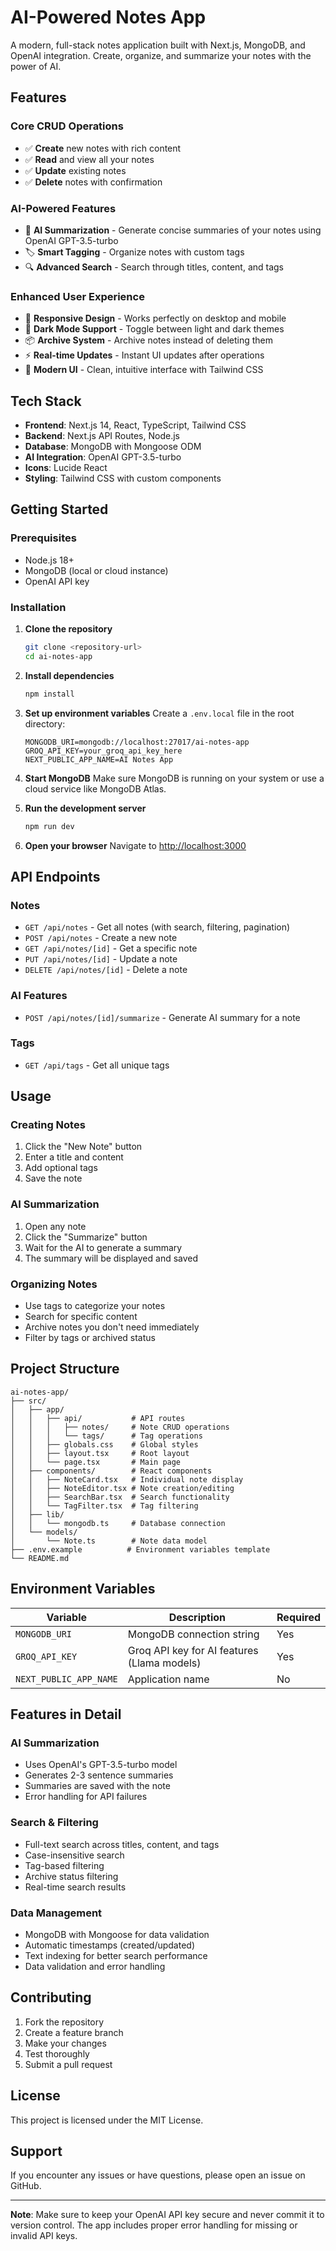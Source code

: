 # AI-Powered Notes App

A modern, full-stack notes application built with Next.js, MongoDB, and OpenAI integration. Create, organize, and summarize your notes with the power of AI.

## Features

### Core CRUD Operations
- ✅ **Create** new notes with rich content
- ✅ **Read** and view all your notes
- ✅ **Update** existing notes
- ✅ **Delete** notes with confirmation

### AI-Powered Features
- 🤖 **AI Summarization** - Generate concise summaries of your notes using OpenAI GPT-3.5-turbo
- 🏷️ **Smart Tagging** - Organize notes with custom tags
- 🔍 **Advanced Search** - Search through titles, content, and tags

### Enhanced User Experience
- 📱 **Responsive Design** - Works perfectly on desktop and mobile
- 🌙 **Dark Mode Support** - Toggle between light and dark themes
- 📦 **Archive System** - Archive notes instead of deleting them
- ⚡ **Real-time Updates** - Instant UI updates after operations
- 🎨 **Modern UI** - Clean, intuitive interface with Tailwind CSS

## Tech Stack

- **Frontend**: Next.js 14, React, TypeScript, Tailwind CSS
- **Backend**: Next.js API Routes, Node.js
- **Database**: MongoDB with Mongoose ODM
- **AI Integration**: OpenAI GPT-3.5-turbo
- **Icons**: Lucide React
- **Styling**: Tailwind CSS with custom components

## Getting Started

### Prerequisites

- Node.js 18+ 
- MongoDB (local or cloud instance)
- OpenAI API key

### Installation

1. **Clone the repository**
   ```bash
   git clone <repository-url>
   cd ai-notes-app
   ```

2. **Install dependencies**
   ```bash
   npm install
   ```

3. **Set up environment variables**
   Create a `.env.local` file in the root directory:
   ```env
   MONGODB_URI=mongodb://localhost:27017/ai-notes-app
   GROQ_API_KEY=your_groq_api_key_here
   NEXT_PUBLIC_APP_NAME=AI Notes App
   ```

4. **Start MongoDB**
   Make sure MongoDB is running on your system or use a cloud service like MongoDB Atlas.

5. **Run the development server**
   ```bash
   npm run dev
   ```

6. **Open your browser**
   Navigate to [http://localhost:3000](http://localhost:3000)

## API Endpoints

### Notes
- `GET /api/notes` - Get all notes (with search, filtering, pagination)
- `POST /api/notes` - Create a new note
- `GET /api/notes/[id]` - Get a specific note
- `PUT /api/notes/[id]` - Update a note
- `DELETE /api/notes/[id]` - Delete a note

### AI Features
- `POST /api/notes/[id]/summarize` - Generate AI summary for a note

### Tags
- `GET /api/tags` - Get all unique tags

## Usage

### Creating Notes
1. Click the "New Note" button
2. Enter a title and content
3. Add optional tags
4. Save the note

### AI Summarization
1. Open any note
2. Click the "Summarize" button
3. Wait for the AI to generate a summary
4. The summary will be displayed and saved

### Organizing Notes
- Use tags to categorize your notes
- Search for specific content
- Archive notes you don't need immediately
- Filter by tags or archived status

## Project Structure

```
ai-notes-app/
├── src/
│   ├── app/
│   │   ├── api/           # API routes
│   │   │   ├── notes/     # Note CRUD operations
│   │   │   └── tags/      # Tag operations
│   │   ├── globals.css    # Global styles
│   │   ├── layout.tsx     # Root layout
│   │   └── page.tsx       # Main page
│   ├── components/        # React components
│   │   ├── NoteCard.tsx   # Individual note display
│   │   ├── NoteEditor.tsx # Note creation/editing
│   │   ├── SearchBar.tsx  # Search functionality
│   │   └── TagFilter.tsx  # Tag filtering
│   ├── lib/
│   │   └── mongodb.ts     # Database connection
│   └── models/
│       └── Note.ts        # Note data model
├── .env.example          # Environment variables template
└── README.md
```

## Environment Variables

| Variable | Description | Required |
|----------|-------------|----------|
| `MONGODB_URI` | MongoDB connection string | Yes |
| `GROQ_API_KEY` | Groq API key for AI features (Llama models) | Yes |
| `NEXT_PUBLIC_APP_NAME` | Application name | No |

## Features in Detail

### AI Summarization
- Uses OpenAI's GPT-3.5-turbo model
- Generates 2-3 sentence summaries
- Summaries are saved with the note
- Error handling for API failures

### Search & Filtering
- Full-text search across titles, content, and tags
- Case-insensitive search
- Tag-based filtering
- Archive status filtering
- Real-time search results

### Data Management
- MongoDB with Mongoose for data validation
- Automatic timestamps (created/updated)
- Text indexing for better search performance
- Data validation and error handling

## Contributing

1. Fork the repository
2. Create a feature branch
3. Make your changes
4. Test thoroughly
5. Submit a pull request

## License

This project is licensed under the MIT License.

## Support

If you encounter any issues or have questions, please open an issue on GitHub.

---

**Note**: Make sure to keep your OpenAI API key secure and never commit it to version control. The app includes proper error handling for missing or invalid API keys.